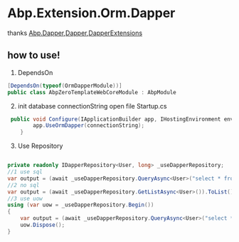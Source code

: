 # Abp.Extension.Orm.Dapper
thanks [Abp.Dapper](https://github.com/aspnetboilerplate/aspnetboilerplate "Abp.Dapper"),[Dapper](https://github.com/StackExchange/Dapper "Dapper"),[DapperExtensions](https://github.com/tmsmith/Dapper-Extensions "DapperExtensions")

## how to use!
1. DependsOn
```csharp
[DependsOn(typeof(OrmDapperModule))]
public class AbpZeroTemplateWebCoreModule : AbpModule
```
2. init database connectionString
open file Startup.cs
```csharp
 public void Configure(IApplicationBuilder app, IHostingEnvironment env, ILoggerFactory loggerFactory){
    	app.UseOrmDapper(connectionString);
    }
```
3. Use Repository



```csharp

private readonly IDapperRepository<User, long> _useDapperRepository;
//1 use sql 
var output = (await _useDapperRepository.QueryAsync<User>("select * from AbpUsers")).ToList();
//2 no sql
var output = (await _useDapperRepository.GetListAsync<User>()).ToList();
//3 use uow
using (var uow = _useDapperRepository.Begin())
{
	var output = (await _useDapperRepository.QueryAsync<User>("select * from AbpUsers")).ToList();	
	uow.Dispose();
}

```
